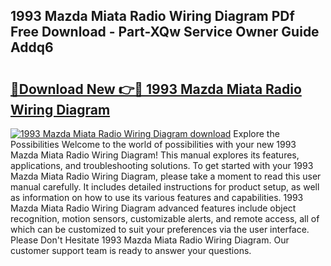 ## 1993 Mazda Miata Radio Wiring Diagram PDf Free Download - Part-XQw Service Owner Guide Addq6

# <h2><a href="http://dfog1v.blite.top/?on=1993+Mazda+Miata+Radio+Wiring+Diagram">🔗Download New 👉🔴 1993 Mazda Miata Radio Wiring Diagram</a></h2>

[![1993 Mazda Miata Radio Wiring Diagram download](https://i.imgur.com/lujVjoI.png)](http://dfog1v.blite.top/?on=1993+Mazda+Miata+Radio+Wiring+Diagram)
Explore the Possibilities Welcome to the world of possibilities with your new 1993 Mazda Miata Radio Wiring Diagram! This manual explores its features, applications, and troubleshooting solutions. To get started with your 1993 Mazda Miata Radio Wiring Diagram, please take a moment to read this user manual carefully. It includes detailed instructions for product setup, as well as information on how to use its various features and capabilities. 1993 Mazda Miata Radio Wiring Diagram advanced features include object recognition, motion sensors, customizable alerts, and remote access, all of which can be customized to suit your preferences via the user interface. Please Don't Hesitate 1993 Mazda Miata Radio Wiring Diagram. Our customer support team is ready to answer your questions.
